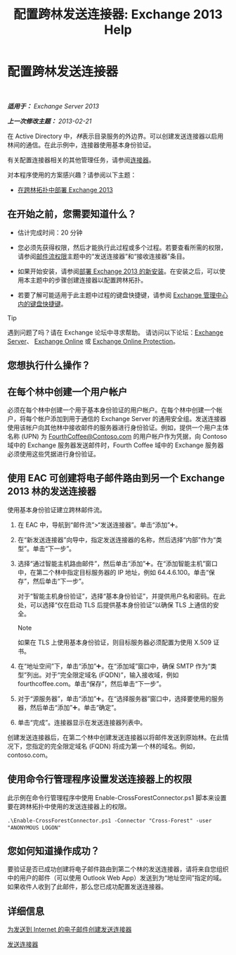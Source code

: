 ﻿---
title: '配置跨林发送连接器: Exchange 2013 Help'
TOCTitle: 配置跨林发送连接器
ms:assetid: 7840d172-071e-4f13-9379-2fe1eee1a7cc
ms:mtpsurl: https://technet.microsoft.com/zh-cn/library/JJ945053(v=EXCHG.150)
ms:contentKeyID: 52061516
ms.date: 01/11/2018
mtps_version: v=EXCHG.150
ms.translationtype: HT
---

# 配置跨林发送连接器

 

_**适用于：** Exchange Server 2013_

_**上一次修改主题：** 2013-02-21_

在 Active Directory 中，*林*表示目录服务的外边界。可以创建发送连接器以启用林间的通信。在此示例中，连接器使用基本身份验证。

有关配置连接器相关的其他管理任务，请参阅[连接器](connectors-exchange-2013-help.md)。

对本程序使用的方案感兴趣？请参阅以下主题：

  - [在跨林拓扑中部署 Exchange 2013](deploy-exchange-2013-in-a-cross-forest-topology-exchange-2013-help.md)

## 在开始之前，您需要知道什么？

  - 估计完成时间：20 分钟

  - 您必须先获得权限，然后才能执行此过程或多个过程。若要查看所需的权限，请参阅[邮件流权限](mail-flow-permissions-exchange-2013-help.md)主题中的“发送连接器”和“接收连接器”条目。

  - 如果开始安装，请参阅[部署 Exchange 2013 的新安装](deploy-a-new-installation-of-exchange-2013-exchange-2013-help.md)。在安装之后，可以使用本主题中的步骤创建连接器以配置跨林拓扑。

  - 若要了解可能适用于此主题中过程的键盘快捷键，请参阅 [Exchange 管理中心内的键盘快捷键](keyboard-shortcuts-in-the-exchange-admin-center-exchange-online-protection-help.md)。

> [!TIP]  
> 遇到问题了吗？请在 Exchange 论坛中寻求帮助。 请访问以下论坛：<a href="https://go.microsoft.com/fwlink/p/?linkid=60612">Exchange Server</a>、 <a href="https://go.microsoft.com/fwlink/p/?linkid=267542">Exchange Online</a> 或 <a href="https://go.microsoft.com/fwlink/p/?linkid=285351">Exchange Online Protection</a>。


## 您想执行什么操作？

## 在每个林中创建一个用户帐户

必须在每个林中创建一个用于基本身份验证的用户帐户。在每个林中创建一个帐户，将每个帐户添加到用于通信的 Exchange Server 的通用安全组。发送连接器使用该帐户向其他林中接收邮件的服务器进行身份验证。例如，提供一个用户主体名称 (UPN) 为 FourthCoffee@Contoso.com 的用户帐户作为凭据，向 Contoso 域中的 Exchange 服务器发送邮件时，Fourth Coffee 域中的 Exchange 服务器必须使用这些凭据进行身份验证。

## 使用 EAC 可创建将电子邮件路由到另一个 Exchange 2013 林的发送连接器

使用基本身份验证建立跨林邮件流。

1.  在 EAC 中，导航到“邮件流”\>“发送连接器”。单击“添加”![添加图标](images/JJ218640.c1e75329-d6d7-4073-a27d-498590bbb558(EXCHG.150).gif "添加图标")。

2.  在“新发送连接器”向导中，指定发送连接器的名称，然后选择“内部”作为“类型”。单击“下一步”。

3.  选择“通过智能主机路由邮件”，然后单击“添加”![添加图标](images/JJ218640.c1e75329-d6d7-4073-a27d-498590bbb558(EXCHG.150).gif "添加图标")。在“添加智能主机”窗口中，在第二个林中指定目标服务器的 IP 地址，例如 64.4.6.100。单击“保存”，然后单击“下一步”。
    
    对于“智能主机身份验证”，选择“基本身份验证”，并提供用户名和密码。在此处，可以选择“仅在启动 TLS 后提供基本身份验证”以确保 TLS 上通信的安全。
    
    > [!NOTE]  
    > 如果在 TLS 上使用基本身份验证，则目标服务器必须配置为使用 X.509 证书。


4.  在“地址空间”下，单击“添加”![添加图标](images/JJ218640.c1e75329-d6d7-4073-a27d-498590bbb558(EXCHG.150).gif "添加图标")。在“添加域”窗口中，确保 SMTP 作为“类型”列出。对于“完全限定域名 (FQDN)”，输入接收域，例如 fourthcoffee.com。单击“保存”，然后单击“下一步”。

5.  对于“源服务器”，单击“添加”![添加图标](images/JJ218640.c1e75329-d6d7-4073-a27d-498590bbb558(EXCHG.150).gif "添加图标")。在“选择服务器”窗口中，选择要使用的服务器，然后单击“添加”![添加图标](images/JJ218640.c1e75329-d6d7-4073-a27d-498590bbb558(EXCHG.150).gif "添加图标")。单击“确定”。

6.  单击“完成”。连接器显示在发送连接器列表中。

创建发送连接器后，在第二个林中创建发送连接器以将邮件发送到原始林。在此情况下，您指定的完全限定域名 (FQDN) 将成为第一个林的域名。例如，contoso.com。

## 使用命令行管理程序设置发送连接器上的权限

此示例在命令行管理程序中使用 Enable-CrossForestConnector.ps1 脚本来设置要在跨林拓扑中使用的发送连接器上的权限。

    .\Enable-CrossForestConnector.ps1 -Connector "Cross-Forest" -user "ANONYMOUS LOGON"

## 您如何知道操作成功？

要验证是否已成功创建将电子邮件路由到第二个林的发送连接器，请将来自您组织中的用户的邮件（可以使用 Outlook Web App）发送到为“地址空间”指定的域。如果收件人收到了此邮件，那么您已成功配置发送连接器。

## 详细信息

[为发送到 Internet 的电子邮件创建发送连接器](create-a-send-connector-for-email-sent-to-the-internet-exchange-2013-help.md)

[发送连接器](send-connectors-exchange-2013-help.md)

